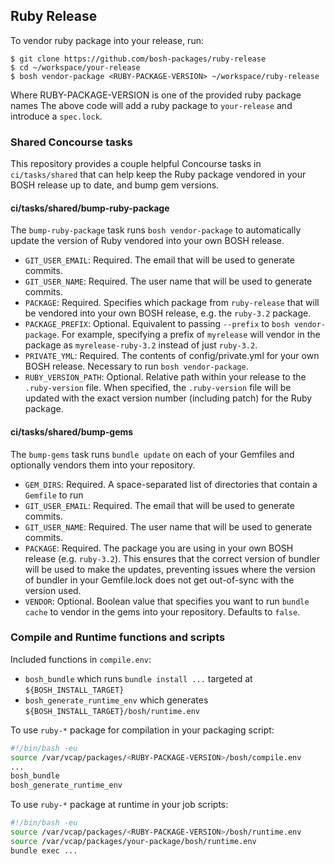 ## Ruby Release

To vendor ruby package into your release, run:

```
$ git clone https://github.com/bosh-packages/ruby-release
$ cd ~/workspace/your-release
$ bosh vendor-package <RUBY-PACKAGE-VERSION> ~/workspace/ruby-release
```

Where RUBY-PACKAGE-VERSION is one of the provided ruby package names
The above code will add a ruby package to `your-release` and introduce a `spec.lock`.

### Shared Concourse tasks

This repository provides a couple helpful Concourse tasks in `ci/tasks/shared` that can help keep the Ruby package vendored in your BOSH release up to date, and bump gem versions.

#### ci/tasks/shared/bump-ruby-package

The `bump-ruby-package` task runs `bosh vendor-package` to automatically update the version of Ruby vendored into your own BOSH release.

* `GIT_USER_EMAIL`: Required. The email that will be used to generate commits.
* `GIT_USER_NAME`: Required. The user name that will be used to generate commits.
* `PACKAGE`: Required. Specifies which package from `ruby-release` that will be vendored into your own BOSH release, e.g. the `ruby-3.2` package.
* `PACKAGE_PREFIX`: Optional. Equivalent to passing `--prefix` to `bosh vendor-package`. For example, specifying a prefix of `myrelease` will vendor in the package as `myrelease-ruby-3.2` instead of just `ruby-3.2`.
* `PRIVATE_YML`: Required. The contents of config/private.yml for your own BOSH release. Necessary to run `bosh vendor-package`.
* `RUBY_VERSION_PATH`: Optional. Relative path within your release to the `.ruby-version` file. When specified, the `.ruby-version` file will be updated with the exact version number (including patch) for the Ruby package.

#### ci/tasks/shared/bump-gems

The `bump-gems` task runs `bundle update` on each of your Gemfiles and optionally vendors them into your repository.

* `GEM_DIRS`: Required. A space-separated list of directories that contain a `Gemfile` to run
* `GIT_USER_EMAIL`: Required. The email that will be used to generate commits.
* `GIT_USER_NAME`: Required. The user name that will be used to generate commits.
* `PACKAGE`: Required. The package you are using in your own BOSH release (e.g. `ruby-3.2`). This ensures that the correct version of bundler will be used to make the updates, preventing issues where the version of bundler in your Gemfile.lock does not get out-of-sync with the version used.
* `VENDOR`: Optional. Boolean value that specifies you want to run `bundle cache` to vendor in the gems into your repository. Defaults to `false`.

### Compile and Runtime functions and scripts

Included functions in `compile.env`:

- `bosh_bundle` which runs `bundle install ...` targeted at `${BOSH_INSTALL_TARGET}`
- `bosh_generate_runtime_env` which generates `${BOSH_INSTALL_TARGET}/bosh/runtime.env`

To use `ruby-*` package for compilation in your packaging script:

```bash
#!/bin/bash -eu
source /var/vcap/packages/<RUBY-PACKAGE-VERSION>/bosh/compile.env
...
bosh_bundle
bosh_generate_runtime_env
```

To use `ruby-*` package at runtime in your job scripts:

```bash
#!/bin/bash -eu
source /var/vcap/packages/<RUBY-PACKAGE-VERSION>/bosh/runtime.env
source /var/vcap/packages/your-package/bosh/runtime.env
bundle exec ...
```
